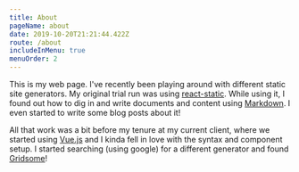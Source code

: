 ```yaml
---
title: About
pageName: about
date: 2019-10-20T21:21:44.422Z
route: /about
includeInMenu: true
menuOrder: 2
---
```

This is my web page. I've recently been playing around with different static site generators. My original trial run was using [react-static](https://github.com/nozzle/react-static). While using it, I found out how to dig in and write documents and content using [Markdown](https://daringfireball.net/projects/markdown). I even started to write some blog posts about it!

All that work was a bit before my tenure at my current client, where we started using [Vue.js](https://vuejs.org/) and I kinda fell in love with the syntax and component setup. I started searching (using google) for a different generator and found [Gridsome](https://gridsome.org)!
